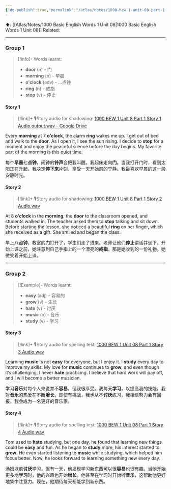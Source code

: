 ```yaml
---
{"dg-publish":true,"permalink":"/atlas/notes/1000-bew-1-unit-08-part-1-stories/"}
---
```


⬆️: [[Atlas/Notes/1000 Basic English Words 1 Unit 08\|1000 Basic English Words 1 Unit 08]]
Related: 

---
### Group 1
> [!info]- Words learnt:
> - **door** (n) - 门
> - **morning** (n) - 早晨
> - **o'clock** (adv) - ...点钟
> - **ring** (n) - 戒指
> - **stop** (v) - 停止

#### Story 1

> [!link]+ 🎙️Story audio for shadowing: [1000 BEW 1 Unit 8 Part 1 Story 1 Audio.output.wav - Google Drive](https://drive.google.com/file/d/1KG1pGhTRPrsHEqYoeLWRmCIVfdStF0ny/view?usp=drive_link)

Every **morning** at 7 **o'clock**, the alarm **ring** wakes me up. I get out of bed and walk to the **door**. As I open it, I see the sun rising. I decide to **stop** for a moment and enjoy the peaceful silence before the day begins. My favorite part of the morning is this quiet time.

每个**早晨**七**点钟**，闹钟的**铃声**会把我叫醒。我起床走向**门**。当我打开门时，看到太阳正在升起。我决定**停下来**片刻，享受一天开始前的宁静。我最喜欢早晨的这一段安静时光。

#### Story 2

> [!link]+ 🎙️Story audio for shadowing:  [1000 BEW 1 Unit 8 Part 1 Story 2 Audio.wav](https://drive.google.com/file/d/1CKLx_L2sv8sjqGR915ktGieoacSX4oNt/view?usp=drive_link)

At 8 **o'clock** in the **morning**, the **door** to the classroom opened, and students walked in. The teacher asked them to **stop** talking and sit down. Before starting the lesson, she noticed a beautiful **ring** on her finger, which she received as a gift. She smiled and began the class.

早上八**点钟**，教室的**门**打开了，学生们走了进来。老师让他们**停止**讲话并坐下。开始上课之前，她注意到自己手指上的一个漂亮的**戒指**，那是她收到的一份礼物。她微笑着开始上课。


---
### Group 2

> [!Example]- Words learnt:
> - **easy** (adj) - 容易的
> - **grow** (v) - 生长
> - **hate** (v) - 讨厌
> - **music** (n) - 音乐
> - **study** (v) - 学习

#### Story 3

> [!link]+ 🎙️Story audio for spelling test: [1000 BEW 1 Unit 08 Part 1 Story 3 Audio.wav](https://drive.google.com/file/d/1W4WhiEEdh2clQMG9wRRfjgfeEvmKuhYp/view?usp=drive_link)

Learning **music** is not **easy** for everyone, but I enjoy it. I **study** every day to improve my skills. My love for **music** continues to **grow**, and even though it’s challenging, I never **hate** practicing. I believe that hard work will pay off, and I will become a better musician.

学习**音乐**对每个人来说并不**容易**，但我很享受。我每天**学习**，以提高我的技能。我对**音乐**的热爱在不断**增长**，即使有挑战，我也从不**讨厌**练习。我相信努力会有回报，我会成为一名更好的音乐家。
#### Story 4

> [!link]+ 🎙️Story audio for spelling test: [1000 BEW 1 Unit 08 Part 1 Story 4 Audio.wav](https://drive.google.com/file/d/1NsmGFHNoEKx3coyVr19Oo98_7e2RQzmi/view?usp=drive_link)

Tom used to **hate** studying, but one day, he found that learning new things could be **easy** and fun. As he began to **study** more, his interest started to **grow**. He even started listening to **music** while studying, which helped him focus better. Now, he looks forward to learning something new every day.

汤姆以前**讨厌**学习，但有一天，他发现学习新东西可以很**容易**也很有趣。当他开始更多地**学习**时，他的兴趣也开始**增长**。他甚至在学习时开始听**音乐**，这帮助他更好地集中注意力。现在，他期待每天都能学到新东西。